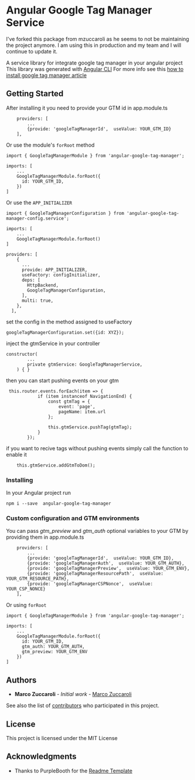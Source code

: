 # Angular Google Tag Manager Service

I've forked this package from mzuccaroli as he seems to not be maintaining the project anymore. I am using this in production and my team and I will continue to update it.

A service library for integrate google tag manager in your angular project
This library was generated with [Angular CLI](https://github.com/angular/angular-cli)
For more info see this [how to install google tag manager article](https://itnext.io/how-to-add-google-tag-manager-to-an-angular-application-fc68624386e2)

## Getting Started

After installing it you need to provide your GTM id in app.module.ts

```
    providers: [
        ...
        {provide: 'googleTagManagerId',  useValue: YOUR_GTM_ID}
    ],
```

Or use the module's `forRoot` method

```
import { GoogleTagManagerModule } from 'angular-google-tag-manager';

imports: [
    ...
    GoogleTagManagerModule.forRoot({
      id: YOUR_GTM_ID,
    })
]
```

Or use the `APP_INITIALIZER`

```
import { GoogleTagManagerConfiguration } from 'angular-google-tag-manager-config.service';

imports: [
    ...
    GoogleTagManagerModule.forRoot()
]

providers: [
    {
      ...
      provide: APP_INITIALIZER,
      useFactory: configInitializer,
      deps: [
        HttpBackend,
        GoogleTagManagerConfiguration,
      ],
      multi: true,
    },
  ],
```

set the config in the method assigned to useFactory

```
googleTagManagerConfiguration.set({id: XYZ});
```

inject the gtmService in your controller

```
constructor(
        ...
        private gtmService: GoogleTagManagerService,
    ) { }
```

then you can start pushing events on your gtm

```
 this.router.events.forEach(item => {
            if (item instanceof NavigationEnd) {
                const gtmTag = {
                    event: 'page',
                    pageName: item.url
                };

                this.gtmService.pushTag(gtmTag);
            }
        });
```

if you want to recive tags without pushing events simply call the function to enable it

```
    this.gtmService.addGtmToDom();
```

### Installing

In your Angular project run

```
npm i --save  angular-google-tag-manager
```

### Custom configuration and GTM environments

You can pass _gtm_preview_ and _gtm_auth_ optional variables to your GTM by providing them in app.module.ts

```
    providers: [
        ...
        {provide: 'googleTagManagerId',  useValue: YOUR_GTM_ID},
        {provide: 'googleTagManagerAuth',  useValue: YOUR_GTM_AUTH},
        {provide: 'googleTagManagerPreview',  useValue: YOUR_GTM_ENV},
        {provide: 'googleTagManagerResourcePath',  useValue: YOUR_GTM_RESOURCE_PATH},
        {provide: 'googleTagManagerCSPNonce',  useValue: YOUR_CSP_NONCE}
    ],
```

Or using `forRoot`

```
import { GoogleTagManagerModule } from 'angular-google-tag-manager';

imports: [
    ...
    GoogleTagManagerModule.forRoot({
      id: YOUR_GTM_ID,
      gtm_auth: YOUR_GTM_AUTH,
      gtm_preview: YOUR_GTM_ENV
    })
]
```

## Authors

- **Marco Zuccaroli** - _Initial work_ - [Marco Zuccaroli](https://github.com/mzuccaroli)

See also the list of [contributors](https://github.com/mzuccaroli/angular-google-tag-manager/graphs/contributors) who participated in this project.

## License

This project is licensed under the MIT License

## Acknowledgments

- Thanks to PurpleBooth for the [Readme Template](https://gist.github.com/PurpleBooth/109311bb0361f32d87a2)
